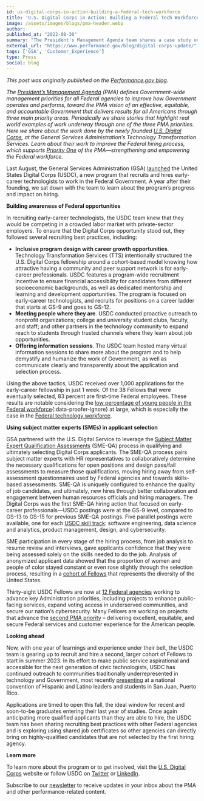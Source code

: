 ```yaml
---
id: us-digital-corps-in-action-building-a-federal-tech-workforce
title: 'U.S. Digital Corps in Action: Building a Federal Tech Workforce'
image: /assets/images/blogs/pma-header.webp
author: 
published_at: "2022-08-30"
summary: "The President's Management Agenda team shares a case study on the U.S. Digital Corps, highlighting how USDC supports two pillars of the PMA — strengthening and empowering the federal workforce and delivering excellent, equitable, and secure customer experiences for the American people."
external_url: "https://www.performance.gov/blog/digital-corps-update/"
tags: ['GSA', 'Customer_Experience']
type: Press
social: blog
---
```

*This post was originally published on the [Performance.gov blog](https://www.performance.gov/blog/digital-corps-update/).*

*The [President’s Management Agenda](https://www.performance.gov/pma/) (PMA) defines Government-wide management priorities for all Federal agencies to improve how Government operates and performs, toward the PMA vision of an effective, equitable, and accountable Government that delivers results for all Americans through three main priority areas. Periodically we share stories that highlight real world examples of work underway through one of the three PMA priorities. Here we share about the work done by the newly founded [U.S. Digital Corps](https://digitalcorps.gsa.gov/), at the General Services Administration’s Technology Transformation Services. Learn about their work to improve the Federal hiring process, which supports [Priority One](https://www.performance.gov/pma/workforce/) of the PMA—strengthening and empowering the Federal workforce.*

Last August, the General Services Administration (GSA) [launched](https://www.gsa.gov/about-us/newsroom/news-releases/biden-administration-launches-us-digital-corps-to-recruit-the-next-generation-of-technology-talent-to-federal-service-08302021) the United States Digital Corps (USDC), a new program that recruits and hires early-career technologists to work in the Federal Government. A year after their founding, we sat down with the team to learn about the program’s progress and impact on hiring.

**Building awareness of Federal opportunities**

In recruiting early-career technologists, the USDC team knew that they would be competing in a crowded labor market with private-sector employers. To ensure that the Digital Corps opportunity stood out, they followed several recruiting best practices, including:

* **Inclusive program design with career growth opportunities**. Technology Transformation Services (TTS) intentionally structured the U.S. Digital Corps fellowship around a cohort-based model knowing how attractive having a community and peer support network is for early-career professionals. USDC features a program-wide recruitment incentive to ensure financial accessibility for candidates from different socioeconomic backgrounds, as well as dedicated mentorship and learning and development opportunities. The program is focused on early-career technologists, and recruits for positions on a career ladder that starts at GS-9 and goes to GS-12.
* **Meeting people where they are**. USDC conducted proactive outreach to nonprofit organizations; college and university student clubs, faculty, and staff; and other partners in the technology community to expand reach to students through trusted channels where they learn about job opportunities.
* **Offering information sessions**. The USDC team hosted many virtual information sessions to share more about the program and to help demystify and humanize the work of Government, as well as communicate clearly and transparently about the application and selection process.

Using the above tactics, USDC received over 1,000 applications for the early-career fellowship in just 1 week. Of the 38 Fellows that were eventually selected, 83 percent are first-time Federal employees. These results are notable considering the [low percentage of young people in the Federal workforce](https://www.performance.gov/pma/workforce){:data-proofer-ignore} at large, which is especially the case in the [Federal technology workforce](https://www.cio.gov/assets/resources/Future_of_Federal_IT_Workforce_Update_Public_Version.pdf).

**Using subject matter experts (SMEs) in applicant selection**

GSA partnered with the U.S. Digital Service to leverage the [Subject Matter Expert Qualification Assessments](https://www.performance.gov/cx/blog/CX-hiring-pilot/) (SME-QA) process in qualifying and ultimately selecting Digital Corps applicants. The SME-QA process pairs subject matter experts with HR representatives to collaboratively determine the necessary qualifications for open positions and design pass/fail assessments to measure those qualifications, moving hiring away from self-assessment questionnaires used by Federal agencies and towards skills-based assessments. SME-QA is uniquely configured to enhance the quality of job candidates, and ultimately, new hires through better collaboration and engagement between human resources officials and hiring managers. The Digital Corps was the first SME-QA hiring action that focused on early-career professionals—USDC postings were at the GS-9 level, compared to GS-13 to GS-15 for previous SME-QA postings. Five parallel postings were available, one for each [USDC skill track](https://digitalcorps.gsa.gov/opportunity/#tracks): software engineering, data science and analytics, product management, design, and cybersecurity.

SME participation in every stage of the hiring process, from job analysis to resume review and interviews, gave applicants confidence that they were being assessed solely on the skills needed to do the job. Analysis of anonymized applicant data showed that the proportion of women and people of color stayed constant or even rose slightly through the selection process, resulting in a [cohort of Fellows](https://digitalcorps.gsa.gov/fellows/) that represents the diversity of the United States.

Thirty-eight USDC Fellows are now at [12 Federal agencies](https://digitalcorps.gsa.gov/projects/) working to advance key Administration priorities, including projects to enhance public-facing services, expand voting access in underserved communities, and secure our nation’s cybersecurity. Many Fellows are working on projects that advance the [second PMA priority](https://www.performance.gov/pma/cx/) – delivering excellent, equitable, and secure Federal services and customer experience for the American people.

**Looking ahead**

Now, with one year of learnings and experience under their belt, the USDC team is gearing up to recruit and hire a second, larger cohort of Fellows to start in summer 2023. In its effort to make public service aspirational and accessible for the next generation of civic technologists, USDC has continued outreach to communities traditionally underrepresented in technology and Government, most recently [presenting](https://twitter.com/USDigitalCorps/status/1549847644431851520) at a national convention of Hispanic and Latino leaders and students in San Juan, Puerto Rico.

Applications are timed to open this fall, the ideal window for recent and soon-to-be graduates entering their last year of studies. Once again anticipating more qualified applicants than they are able to hire, the USDC team has been sharing recruiting best practices with other Federal agencies and is exploring using shared job certificates so other agencies can directly bring on highly-qualified candidates that are not selected by the first hiring agency.

**Learn more**

To learn more about the program or to get involved, visit the [U.S. Digital Corps](https://digitalcorps.gsa.gov/) website or follow USDC on [Twitter](https://twitter.com/usdigitalcorps) or [LinkedIn](https://www.linkedin.com/company/us-digital-corps).

Subscribe to our [newsletter](https://public.govdelivery.com/accounts/USGSA/subscriber/new?topic_id=USGSA_916) to receive updates in your inbox about the PMA and other performance-related content.



